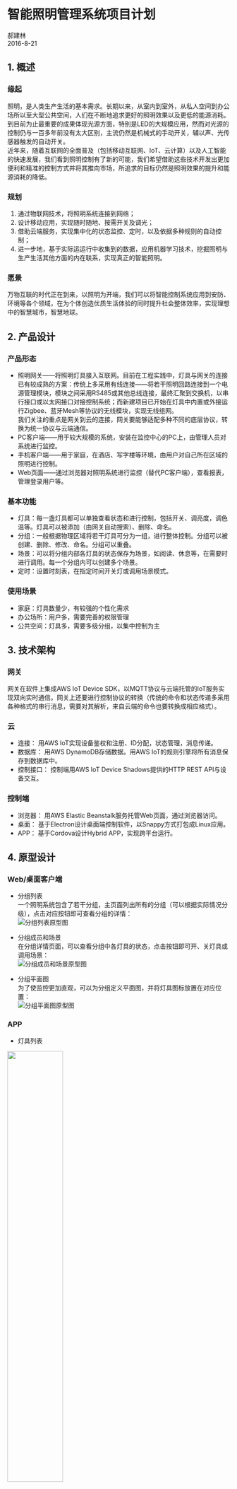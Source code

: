 # 智能照明管理系统项目计划
郝建林  
2016-8-21
## 1. 概述

### 缘起
照明，是人类生产生活的基本需求。长期以来，从室内到室外，从私人空间到办公场所以至大型公共空间，人们在不断地追求更好的照明效果以及更低的能源消耗。到目前为止最重要的成果体现光源方面，特别是LED的大规模应用，然而对光源的控制仍与一百多年前没有太大区别，主流仍然是机械式的手动开关，辅以声、光传感器触发的自动开关。  
近年来，随着互联网的全面普及（包括移动互联网、IoT、云计算）以及人工智能的快速发展，我们看到照明控制有了新的可能，我们希望借助这些技术开发出更加便利和精准的控制方式并将其推向市场，所追求的目标仍然是照明效果的提升和能源消耗的降低。  

### 规划
1. 通过物联网技术，将照明系统连接到网络；
1. 设计移动应用，实现随时随地、按需开关及调光；
1. 借助云端服务，实现集中化的状态监控、定时，以及依据多种规则的自动控制；
1. 进一步地，基于实际运运行中收集到的数据，应用机器学习技术，挖掘照明与生产生活其他方面的内在联系，实现真正的智能照明。  

### 愿景
万物互联的时代正在到来，以照明为开端，我们可以将智能控制系统应用到安防、环境等各个领域，在为个体创造优质生活体验的同时提升社会整体效率，实现理想中的智慧城市，智慧地球。

## 2. 产品设计

### 产品形态
- 照明网关——将照明灯具接入互联网。目前在工程实践中，灯具与网关的连接已有较成熟的方案：传统上多采用有线连接——将若干照明回路连接到一个电源管理模块，模块之间采用RS485或其他总线连接，最终汇聚到交换机，以串行接口或以太网接口对接控制系统；而新建项目已开始在灯具中内置或外接运行Zigbee、蓝牙Mesh等协议的无线模块，实现无线组网。  
我们关注的重点是网关到云的连接，网关要能够适配多种不同的底层协议，转换为统一协议与云端通信。
- PC客户端——用于较大规模的系统，安装在监控中心的PC上，由管理人员对系统进行监控。
- 手机客户端——用于家庭，在酒店、写字楼等环境，由用户对自己所在区域的照明进行控制。
- Web页面——通过浏览器对照明系统进行监控（替代PC客户端），查看报表，管理登录用户等。

### 基本功能
- 灯具：每一盏灯具都可以单独查看状态和进行控制，包括开关、调亮度，调色温等。灯具可以被添加（由网关自动搜索）、删除、命名。
- 分组：一般根据物理区域将若干灯具可分为一组，进行整体控制。分组可以被创建、删除、修改、命名。分组可以重叠。
- 场景：可以将分组内部各灯具的状态保存为场景，如阅读、休息等，在需要时进行调用。每一个分组内可以创建多个场景。
- 定时：设置时刻表，在指定时间开关灯或调用场景模式。

### 使用场景
- 家庭：灯具数量少，有较强的个性化需求
- 办公场所：用户多，需要完善的权限管理
- 公共空间：灯具多，需要多级分组，以集中控制为主

## 3. 技术架构

### 网关
网关在软件上集成AWS IoT Device SDK，以MQTT协议与云端托管的IoT服务实现双向实时通信。网关上还要进行控制协议的转换（传统的命令和状态传递多采用各种格式的串行消息，需要对其解析，来自云端的命令也要转换成相应格式）。  

### 云

- 连接：
用AWS IoT实现设备鉴权和注册、ID分配，状态管理，消息传递。
- 数据库：
用AWS DynamoDB存储数据。用AWS IoT的规则引擎将所有消息保存到数据库中。
- 控制接口：
控制端用AWS IoT Device Shadows提供的HTTP REST API与设备交互。

### 控制端
- 浏览器：
用AWS Elastic Beanstalk服务托管Web页面，通过浏览器访问。
- 桌面：
基于Electron设计桌面端控制软件，以Snappy方式打包成Linux应用。
- APP：
基于Cordova设计Hybrid APP，实现跨平台运行。

## 4. 原型设计

### Web/桌面客户端
- 分组列表  
一个照明系统包含了若干分组，主页面列出所有的分组（可以根据实际情况分级），点击对应按钮即可查看分组的详情：  
![分组列表原型图](lighting-areas.png)  

- 分组成员和场景  
在分组详情页面，可以查看分组中各灯具的状态，点击按钮即可开、关灯具或调用场景：  
![分组成员和场景原型图](lighting-area-scene.png)  

- 分组平面图  
为了使监控更加直观，可以为分组定义平面图，并将灯具图标放置在对应位置：  
![分组平面图原型图](lighting-area-map.png)  

### APP
- 灯具列表  
<img src="lighting-app-list.png" style="width:50%" />

- 灯具控制  
<img src="lighting-app-color.png" style="width:50%" />

- 创建场景  
如图，在针对家庭的APP中，为简化操作，可以不设置分组功能，但可以将当前各灯具的特定状态保存为场景：  
<img src="lighting-app-create-scene.png" style="width:50%" />

- 场景列表  
如图，在APP的场景列表中，可以一键调用场景：  
<img src="lighting-app-scene.png" style="width:50%" />

## 5. 黑客松开发目标
在AWS黑客马拉松上，根据本计划开发出产品原型，实现将实际的照明设备连接到AWS，并开发出网页版、桌面端及APP对单个灯具和分组进行控制。